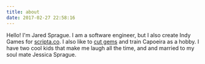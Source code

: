 ```yaml
---
title: about
date: 2017-02-27 22:58:16
---
```


Hello! I'm Jared Sprague.  I am a software engineer, but I also create Indy Games for <a href="http://scripta.co">scripta.co</a>.  I also like to <a href="http://soulfiregems.com">cut gems</a> and train Capoeira as a hobby.  I have two cool kids that make me laugh all the time, and and married to my soul mate Jessica Sprague.
